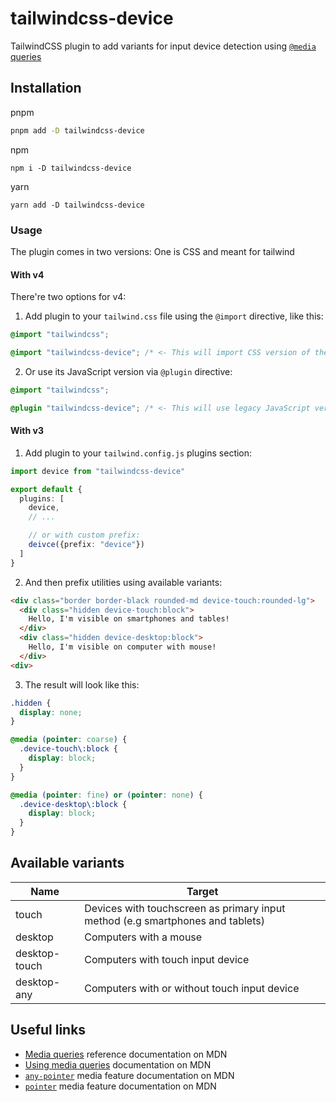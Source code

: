 # tailwindcss-device

TailwindCSS plugin to add variants for input device detection using [`@media` queries](https://developer.mozilla.org/en-US/docs/Web/CSS/Media_Queries)

## Installation

pnpm

```sh
pnpm add -D tailwindcss-device
```

npm

```
npm i -D tailwindcss-device
```

yarn

```
yarn add -D tailwindcss-device
```

### Usage

The plugin comes in two versions: One is CSS and meant for tailwind

#### With v4

There're two options for v4:

1. Add plugin to your `tailwind.css` file using the `@import` directive, like this:

```css
@import "tailwindcss";

@import "tailwindcss-device"; /* <- This will import CSS version of the plugin */
```

2. Or use its JavaScript version via `@plugin` directive:

```css
@import "tailwindcss";

@plugin "tailwindcss-device"; /* <- This will use legacy JavaScript version */
```

#### With v3

1. Add plugin to your `tailwind.config.js` plugins section:

```ts
import device from "tailwindcss-device"

export default {
  plugins: [
    device,
    // ...

    // or with custom prefix:
    deivce({prefix: "device"})
  ]
}
```

2. And then prefix utilities using available variants:

```html
<div class="border border-black rounded-md device-touch:rounded-lg">
  <div class="hidden device-touch:block">
    Hello, I'm visible on smartphones and tables!
  </div>
  <div class="hidden device-desktop:block">
    Hello, I'm visible on computer with mouse!
  </div>
<div>
```

3. The result will look like this:

```css
.hidden {
  display: none;
}

@media (pointer: coarse) {
  .device-touch\:block {
    display: block;
  }
}

@media (pointer: fine) or (pointer: none) {
  .device-desktop\:block {
    display: block;
  }
}
```

## Available variants

| Name          | Target                                                                         |
|---------------|--------------------------------------------------------------------------------|
| touch         | Devices with touchscreen as primary input method (e.g smartphones and tablets) |
| desktop       | Computers with a mouse                                                         |
| desktop-touch | Computers with touch input device                                              |
| desktop-any   | Computers with or without touch input device                                   |

## Useful links

* [Media queries](https://developer.mozilla.org/en-US/docs/Web/CSS/Media_Queries) reference documentation on MDN
* [Using media queries](https://developer.mozilla.org/en-US/docs/Web/CSS/Media_Queries/Using_media_queries) documentation on MDN
* [`any-pointer`](https://developer.mozilla.org/en-US/docs/Web/CSS/@media/any-pointer) media feature documentation on MDN
* [`pointer`](https://developer.mozilla.org/en-US/docs/Web/CSS/@media/pointer) media feature documentation on MDN
